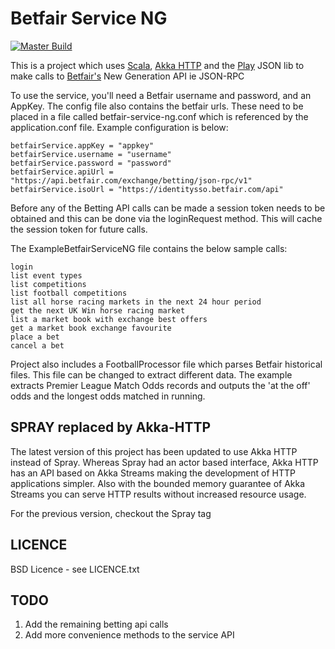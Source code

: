Betfair Service NG
====================

[![Master Build](https://travis-ci.org/city81/betfair-service-ng.svg?branch=master)](https://travis-ci.org/city81/betfair-service-ng)

This is a project which uses [Scala][scala], [Akka HTTP][akka-http] and the [Play][play] JSON lib to make calls to [Betfair's][betfair] New Generation API ie JSON-RPC

To use the service, you'll need a Betfair username and password, and an AppKey. The config file also contains the betfair urls. These need to be placed in a file called betfair-service-ng.conf which is referenced by the application.conf file. Example configuration is below:

    betfairService.appKey = "appkey"
    betfairService.username = "username"
    betfairService.password = "password"
    betfairService.apiUrl = "https://api.betfair.com/exchange/betting/json-rpc/v1"
    betfairService.isoUrl = "https://identitysso.betfair.com/api"

Before any of the Betting API calls can be made a session token needs to be obtained and this can be done via the loginRequest method. This will cache the session token for future calls.

The ExampleBetfairServiceNG file contains the below sample calls:

    login
    list event types
    list competitions
    list football competitions
    list all horse racing markets in the next 24 hour period
    get the next UK Win horse racing market
    list a market book with exchange best offers
    get a market book exchange favourite
    place a bet
    cancel a bet


Project also includes a FootballProcessor file which parses Betfair historical files. 
This file can be changed to extract different data. The example extracts Premier League Match Odds records
and outputs the 'at the off' odds and the longest odds matched in running.


SPRAY replaced by Akka-HTTP
---------------------------

The latest version of this project has been updated to use Akka HTTP instead of Spray. Whereas Spray had an actor based interface, Akka HTTP has an API based on Akka Streams making the development of HTTP applications simpler. Also with the bounded memory guarantee of Akka Streams you can serve HTTP results without increased resource usage.

For the previous version, checkout the Spray tag


LICENCE
-------

BSD Licence - see LICENCE.txt


TODO
----

1. Add the remaining betting api calls
2. Add more convenience methods to the service API

[scala]: http://www.scala-lang.org/ "Scala Language"
[play]: https://www.playframework.com/documentation/2.0/ScalaJson
[betfair]: https://developer.betfair.com/
[akka-http]: http://doc.akka.io/docs/akka-http/current/scala.html
